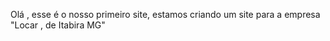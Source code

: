 Olá , esse é o nosso primeiro site, estamos criando um site para a empresa "Locar , de Itabira MG" 
